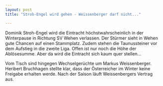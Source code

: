 ```yaml
---
layout: post
title: "Stroh-Engel wird gehen - Weissenberger darf nicht..."

---
```


Dominik Stroh-Engel wird die Eintracht höchstwahrscheinlich in der Winterpause in Richtung SV Wehen verlassen. Der Stürmer sieht in Wehen gute Chancen auf einen Stammplatz. Zudem stehen die Taunussteiner vor dem Aufstieg in die zweite Liga. Offen ist nur noch die Höhe der Ablösesumme. Aber da wird die Eintracht sich kaum quer stellen...

Vom Tisch sind hingegen Wechselgerüchte um Markus Weissenberger. Heribert Bruchhagen stellte klar, dass der Österreicher im Winter keine Freigabe erhalten werde. Nach der Saison läuft Weissenbergers Vertrag aus.
